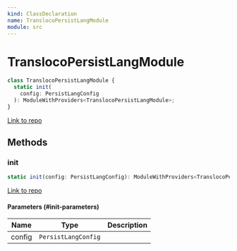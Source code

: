 ```yaml
---
kind: ClassDeclaration
name: TranslocoPersistLangModule
module: src
---
```


# TranslocoPersistLangModule

```ts
class TranslocoPersistLangModule {
  static init(
    config: PersistLangConfig
  ): ModuleWithProviders<TranslocoPersistLangModule>;
}
```

[Link to repo](https://github.com/ngneat/transloco/blob/master/projects/ngneat/transloco-persist-lang/src/lib/persist-lang.module.ts#L5-L16)

## Methods

### init

```ts
static init(config: PersistLangConfig): ModuleWithProviders<TranslocoPersistLangModule>;
```

[Link to repo](https://github.com/ngneat/transloco/blob/master/projects/ngneat/transloco-persist-lang/src/lib/persist-lang.module.ts#L7-L12)

#### Parameters (#init-parameters)

| Name   | Type                | Description |
| ------ | ------------------- | ----------- |
| config | `PersistLangConfig` |             |
